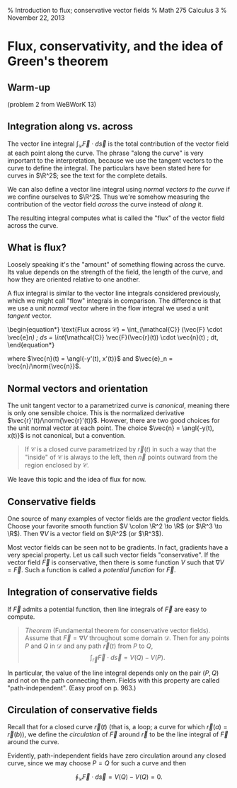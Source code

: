 % Introduction to flux; conservative vector fields
% Math 275 Calculus 3
% November 22, 2013




# Flux, conservativity, and the idea of Green's theorem

## Warm-up

(problem 2 from WeBWorK 13)

## Integration along vs. across

The vector line integral $\int_{\mathcal{C}} \vec{F} \cdot d\vec{s}$ is the total contribution of the vector field at each point along the curve. The phrase "along the curve" is very important to the interpretation, because we use the tangent vectors to the curve to define the integral. The particulars have been stated here for curves in $\R^2$; see the text for the complete details.

We can also define a vector line integral using *normal vectors to the curve* if we confine ourselves to $\R^2$. Thus we're somehow measuring the contribution of the vector field *across* the curve instead of *along* it.

The resulting integral computes what is called the "flux" of the vector field across the curve.

## What is flux?

Loosely speaking it's the "amount" of something flowing across the curve. Its value depends on the strength of the field, the length of the curve, and how they are oriented relative to one another.

A flux integral is similar to the vector line integrals considered previously, which we might call "flow" integrals in comparison. The difference is that we use a unit *normal* vector where in the flow integral we used a unit *tangent* vector.

\begin{equation*}
    \text{Flux across $\mathcal{C}$} = \int_{\mathcal{C}} (\vec{F} \cdot \vec{e}_n) \; ds = \int_{\mathcal{C}} \vec{F}(\vec{r}(t)) \cdot \vec{n}(t) \; dt,
\end{equation*}

where $\vec{n}(t) = \angl{-y'(t), x'(t)}$ and $\vec{e}_n = \vec{n}/\norm{\vec{n}}$.

## Normal vectors and orientation

The unit tangent vector to a parametrized curve is *canonical*, meaning there is only one sensible choice. This is the normalized derivative $\vec{r}'(t)/\norm{\vec{r}'(t)}$. However, there are two good choices for the unit normal vector at each point. The choice $\vec{n} = \angl{-y(t), x(t)}$ is not canonical, but a convention.

> If $\mathcal{C}$ is a closed curve parametrized by $\vec{r}(t)$ in such a way that the "inside" of $\mathcal{C}$ is always to the left, then $\vec{n}$ points outward from the region enclosed by $\mathcal{C}$.

We leave this topic and the idea of flux for now.

## Conservative fields

One source of many examples of vector fields are the *gradient* vector fields. Choose your favorite smooth function $V \colon \R^2 \to \R$ (or $\R^3 \to \R$). Then $\nabla V$ is a vector field on $\R^2$ (or $\R^3$).

Most vector fields can be seen not to be gradients. In fact, gradients have a very special property. Let us call such vector fields "conservative". If the vector field $\vec{F}$ is conservative, then there is some function $V$ such that $\nabla V = \vec{F}$. Such a function is called a *potential function* for $\vec{F}$.

## Integration of conservative fields

If $\vec{F}$ admits a potential function, then line integrals of $\vec{F}$ are easy to compute.

> *Theorem* (Fundamental theorem for conservative vector fields). Assume that $\vec{F} = \nabla V$ throughout some domain $\mathcal{D}$. Then for any points $P$ and $Q$ in $\mathcal{D}$ and any path $\vec{r}(t)$ from $P$ to $Q$, $$\int_{\vec{r}} \vec{F} \cdot d\vec{s} = V(Q) - V(P).$$

In particular, the value of the line integral depends only on the pair $(P,Q)$ and not on the path connecting them. Fields with this property are called "path-independent". (Easy proof on p. 963.)

## Circulation of conservative fields

Recall that for a closed curve $\vec{r}(t)$ (that is, a loop; a curve for which $\vec{r}(a) = \vec{r}(b)$), we define the *circulation* of $\vec{F}$ around $\vec{r}$ to be the line integral of $\vec{F}$ around the curve. 

Evidently, path-independent fields have zero circulation around any closed curve, since we may choose $P = Q$ for such a curve and then

$$ \oint_{\mathcal{C}} \vec{F} \cdot d\vec{s} = V(Q) - V(Q) = 0. $$

